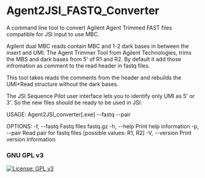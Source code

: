 # Agent2JSI_FASTQ_Converter

A command line tool to convert Agilent Agent Trimmed FAST files compatible for JSI input to use MBC.

Agilent dual MBC reads contain MBC and 1-2 dark bases in between the insert and UMI. The Agent Trimmer Tool from Agilent Technologies, trims the MBS and dark bases from 5' of R1 and R2. By default it add those infromation as comment to the read header in fastq files.

This tool takes reads the comments from the header and rebuilds the UMI+Read structure without the dark bases.

The JSI Sequence Pilot user interface lets you to identify only UMI as 5' or 3'. So the new files should be ready to be used in JSI.


USAGE:
    Agent2JSI_converter[.exe] --fastq <FILE> --pair <MODE>

OPTIONS:
    -f, --fastq <FILE>    Fastq files fastq.gz
    -h, --help            Print help information
    -p, --pair <MODE>     Read pair for fastq files [possible values: R1, R2]
    -V, --version         Print version information

### GNU GPL v3
[![License: GPL v3](https://img.shields.io/badge/License-GPLv3-blue.svg)](https://www.gnu.org/licenses/gpl-3.0)    
